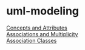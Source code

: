 # uml-modeling

[Concepts and Attributes](./2-concepts-attributes/)  
[Associations and Multiplicity](./3-associations-multiplicity/)  
[Association Classes](./4-association-classes/)  